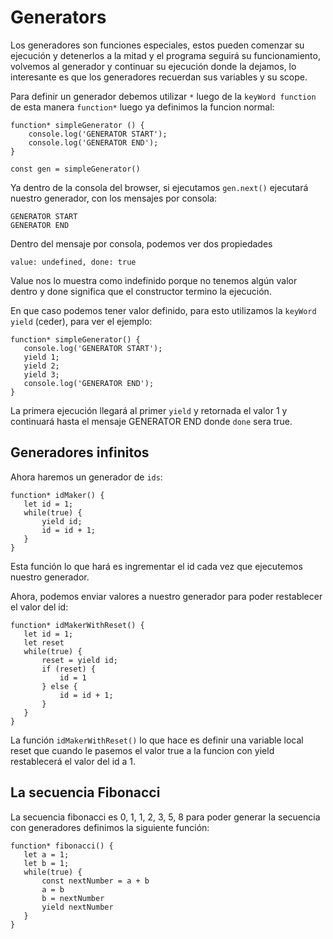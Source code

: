 # Generators
Los generadores son funciones especiales, estos pueden comenzar su ejecución y detenerlos a la mitad y el programa seguirá su funcionamiento, volvemos al generador y continuar su ejecución donde la dejamos, lo interesante es que los generadores recuerdan sus variables y su scope.

Para definir un generador debemos utilizar ```*``` luego de la ```keyWord function``` de esta manera ```function*``` luego ya definimos la funcion normal:
```
function* simpleGenerator () {
    console.log('GENERATOR START');
    console.log('GENERATOR END');
}

const gen = simpleGenerator()
```
Ya dentro de la consola del browser, si ejecutamos ```gen.next()``` ejecutará nuestro generador, con los mensajes por consola:
```
GENERATOR START
GENERATOR END
```
Dentro del mensaje por consola, podemos ver dos propiedades
```
value: undefined, done: true
```
Value nos lo muestra como indefinido porque no tenemos algún valor dentro y done significa que el constructor termino la ejecución.

En que caso podemos tener valor definido, para esto utilizamos la ```keyWord yield```
 (ceder), para ver el ejemplo:
 ```
 function* simpleGenerator() {
    console.log('GENERATOR START');
    yield 1;
    yield 2;
    yield 3;
    console.log('GENERATOR END');
}
 ```
 La primera ejecución llegará al primer ```yield``` y retornada el valor 1 y continuará hasta el mensaje GENERATOR END donde ```done``` sera true.

 ## Generadores infinitos
 Ahora haremos un generador de ```ids```:
 ```
 function* idMaker() {
    let id = 1;
    while(true) {
        yield id;
        id = id + 1;
    }
 }
 ```
 Esta función lo que hará es ingrementar el id cada vez que ejecutemos nuestro generador.

 Ahora, podemos enviar valores a nuestro generador para poder restablecer el valor del id:
 ```
 function* idMakerWithReset() {
    let id = 1;
    let reset
    while(true) {
        reset = yield id;
        if (reset) {
            id = 1
        } else {
            id = id + 1;
        }
    }
 }
 ```
 La función ```idMakerWithReset()``` lo que hace es definir una variable local reset que cuando le pasemos el valor true a la funcion con yield restablecerá el valor del id a 1.
 
 ## La secuencia Fibonacci
 La secuencia fibonacci es 0, 1, 1, 2, 3, 5, 8 para poder generar la secuencia con generadores definimos la siguiente función:
 ```
 function* fibonacci() {
    let a = 1;
    let b = 1;
    while(true) {
        const nextNumber = a + b
        a = b
        b = nextNumber
        yield nextNumber
    }
 }
 ```